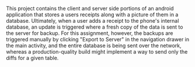 
This project contains the client and server side portions of an android application that
stores a users receipts along with a picture of them in a database. Ultimately, when a user adds a receipt to
the phone's internal database, an update is triggered where a fresh copy of the data is 
sent to the server for backup. For this assignment, however, the backups are triggered manually
by clicking "Export to Server" in the navigation drawer in the main activity, and the entire
database is being sent over the network, whereas a production-quality build might implement a
way to send only the diffs for a given table. 

